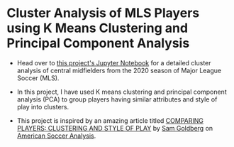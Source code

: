 # Cluster Analysis of MLS Players using K Means Clustering and Principal Component Analysis


* Head over to [this project's Jupyter Notebook](https://github.com/prateek-senapati/cluster-analysis-mls/blob/main/Cluster%20Analysis%20of%20MLS%20Players%20using%20K%20Means%20Clustering%20and%20Principal%20Component%20Analysis.ipynb) for a detailed cluster analysis of central midfielders from the 2020 season of Major League Soccer (MLS). 


* In this project, I have used K means clustering and principal component analysis (PCA) to group players having similar attributes and style of play into clusters. 


* This project is inspired by an amazing article titled [COMPARING PLAYERS: CLUSTERING AND STYLE OF PLAY](https://www.americansocceranalysis.com/home/2020/3/3/clustering) by [Sam Goldberg](https://www.americansocceranalysis.com/?author=5e260cf5e3c0a94c0a87edaa) on [American Soccer Analysis](https://www.americansocceranalysis.com/). 
